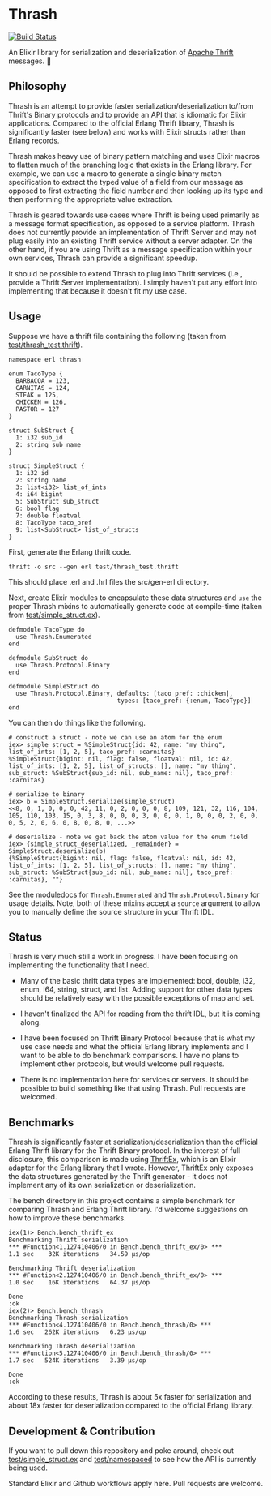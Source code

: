 # Thrash

[![Build Status](https://travis-ci.org/dantswain/thrash.svg?branch=master)](https://travis-ci.org/dantswain/thrash)

An Elixir library for serialization and deserialization of
[Apache Thrift](https://thrift.apache.org/) messages. 🤘

## Philosophy

Thrash is an attempt to provide faster serialization/deserialization
to/from Thrift's Binary protocols and to provide an API that is
idiomatic for Elixir applications.  Compared to the official Erlang
Thrift library, Thrash is significantly faster (see below) and works
with Elixir structs rather than Erlang records.

Thrash makes heavy use of binary pattern matching and uses Elixir
macros to flatten much of the branching logic that exists in the
Erlang library.  For example, we can use a macro to generate a single
binary match specification to extract the typed value of a field from
our message as opposed to first extracting the field number and then
looking up its type and then performing the appropriate value
extraction.

Thrash is geared towards use cases where Thrift is being used
primarily as a message format specification, as opposed to a service
platform.  Thrash does not currently provide an implementation of
Thrift Server and may not plug easily into an existing Thrift service
without a server adapter.  On the other hand, if you are using Thrift
as a message specification within your own services, Thrash can
provide a significant speedup.

It should be possible to extend Thrash to plug into Thrift services
(i.e., provide a Thrift Server implementation).  I simply haven't put
any effort into implementing that because it doesn't fit my use case.

## Usage

Suppose we have a thrift file containing the following (taken from
[test/thrash_test.thrift](test/thrash_test.thrift)).

    namespace erl thrash
    
    enum TacoType {
      BARBACOA = 123,
      CARNITAS = 124,
      STEAK = 125,
      CHICKEN = 126,
      PASTOR = 127
    }
    
    struct SubStruct {
      1: i32 sub_id
      2: string sub_name
    }
    
    struct SimpleStruct {
      1: i32 id
      2: string name
      3: list<i32> list_of_ints
      4: i64 bigint
      5: SubStruct sub_struct
      6: bool flag
      7: double floatval
      8: TacoType taco_pref
      9: list<SubStruct> list_of_structs
    }

First, generate the Erlang thrift code.

    thrift -o src --gen erl test/thrash_test.thrift

This should place .erl and .hrl files the src/gen-erl directory.

Next, create Elixir modules to encapsulate these data structures and
`use` the proper Thrash mixins to automatically generate code at
compile-time (taken from
[test/simple_struct.ex](test/simple_struct.ex)).

    defmodule TacoType do
      use Thrash.Enumerated
    end
    
    defmodule SubStruct do
      use Thrash.Protocol.Binary
    end
    
    defmodule SimpleStruct do
      use Thrash.Protocol.Binary, defaults: [taco_pref: :chicken],
                                  types: [taco_pref: {:enum, TacoType}]
    end

You can then do things like the following.

    # construct a struct - note we can use an atom for the enum
    iex> simple_struct = %SimpleStruct{id: 42, name: "my thing", list_of_ints: [1, 2, 5], taco_pref: :carnitas}
    %SimpleStruct{bigint: nil, flag: false, floatval: nil, id: 42, list_of_ints: [1, 2, 5], list_of_structs: [], name: "my thing", sub_struct: %SubStruct{sub_id: nil, sub_name: nil}, taco_pref: :carnitas}

    # serialize to binary
    iex> b = SimpleStruct.serialize(simple_struct)
    <<8, 0, 1, 0, 0, 0, 42, 11, 0, 2, 0, 0, 0, 8, 109, 121, 32, 116, 104, 105, 110, 103, 15, 0, 3, 8, 0, 0, 0, 3, 0, 0, 0, 1, 0, 0, 0, 2, 0, 0, 0, 5, 2, 0, 6, 0, 8, 0, 8, 0, ...>>

    # deserialize - note we get back the atom value for the enum field
    iex> {simple_struct_deserialized, _remainder} = SimpleStruct.deserialize(b)
    {%SimpleStruct{bigint: nil, flag: false, floatval: nil, id: 42, list_of_ints: [1, 2, 5], list_of_structs: [], name: "my thing", sub_struct: %SubStruct{sub_id: nil, sub_name: nil}, taco_pref: :carnitas}, ""}

See the moduledocs for `Thrash.Enumerated` and `Thrash.Protocol.Binary` for
usage details.  Note, both of these mixins accept a `source` argument
to allow you to manually define the source structure in your Thrift
IDL.

## Status

Thrash is very much still a work in progress.  I have been focusing on
implementing the functionality that I need.

* Many of the basic thrift data types are implemented: bool, double,
  i32, enum, i64, string, struct, and list.  Adding support for other
  data types should be relatively easy with the possible exceptions of
  map and set.

* I haven't finalized the API for reading from the thrift IDL, but it
  is coming along.

* I have been focused on Thrift Binary Protocol because that is what
  my use case needs and what the official Erlang library implements and
  I want to be able to do benchmark comparisons.  I have no plans to
  implement other protocols, but would welcome pull requests.

* There is no implementation here for services or servers.  It should
  be possible to build something like that using Thrash.  Pull
  requests are welcomed.

## Benchmarks

Thrash is significantly faster at serialization/deserialization than
the official Erlang Thrift library for the Thrift Binary protocol.  In
the interest of full disclosure, this comparison is made using
[ThriftEx](https://github.com/dantswain/thrift_ex), which is an Elixir
adapter for the Erlang library that I wrote.  However, ThriftEx only
exposes the data structures generated by the Thrift generator - it
does not implement any of its own serialization or deserialization.

The bench directory in this project contains a simple benchmark for
comparing Thrash and Erlang Thrift library.  I'd welcome suggestions
on how to improve these benchmarks.

```
iex(1)> Bench.bench_thrift_ex
Benchmarking Thrift serialization
*** #Function<1.127410406/0 in Bench.bench_thrift_ex/0> ***
1.1 sec    32K iterations   34.59 μs/op

Benchmarking Thrift deserialization
*** #Function<2.127410406/0 in Bench.bench_thrift_ex/0> ***
1.0 sec    16K iterations   64.37 μs/op

Done
:ok
iex(2)> Bench.bench_thrash
Benchmarking Thrash serialization
*** #Function<4.127410406/0 in Bench.bench_thrash/0> ***
1.6 sec   262K iterations   6.23 μs/op

Benchmarking Thrash deserialization
*** #Function<5.127410406/0 in Bench.bench_thrash/0> ***
1.7 sec   524K iterations   3.39 μs/op

Done
:ok
```

According to these results, Thrash is about 5x faster for
serialization and about 18x faster for deserialization compared to the
official Erlang library.

## Development & Contribution

If you want to pull down this repository and poke around, check out
[test/simple_struct.ex](test/simple_struct.ex) and
[test/namespaced](test/namespaced/simple_struct.ex) to see how the API
is currently being used.

Standard Elixir and Github workflows apply here.  Pull requests are welcome.
